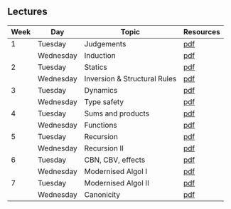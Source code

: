 ## Lectures

| Week | Day      | Topic                     | Resources                        |
| ---- | -------- | -------------------       | -------------------------------- |
| 1    | Tuesday   | Judgements                | [pdf](lectures/lecture01.pdf)    |
|      | Wednesday  | Induction                 | [pdf](lectures/lecture02.pdf)    |
| 2    | Tuesday   | Statics                   | [pdf](lectures/lecture03.pdf) |
|      | Wednesday  | Inversion & Structural Rules | [pdf](lectures/lecture04.pdf) | 
| 3    | Tuesday   | Dynamics                  | [pdf](lectures/lecture05.pdf) |
|      | Wednesday  | Type safety               | [pdf](lectures/lecture06.pdf) |
| 4    | Tuesday   | Sums and products         | [pdf](lectures/lecture07.pdf) |
|      | Wednesday  | Functions                 | [pdf](lectures/lecture08.pdf) |
| 5    | Tuesday   | Recursion                 | [pdf](lectures/lecture09.pdf) |
|      | Wednesday  | Recursion II              | [pdf](lectures/lecture10.pdf) |
| 6    | Tuesday   | CBN, CBV, effects         | [pdf](lectures/lecture11.pdf) |
|      | Wednesday  | Modernised Algol I        | [pdf](lectures/lecture12.pdf) |
| 7    | Tuesday   | Modernised Algol II       | [pdf](lectures/lecture13.pdf) |
|      | Wednesday  | Canonicity                         | [pdf](lectures/lecture14.pdf) |
